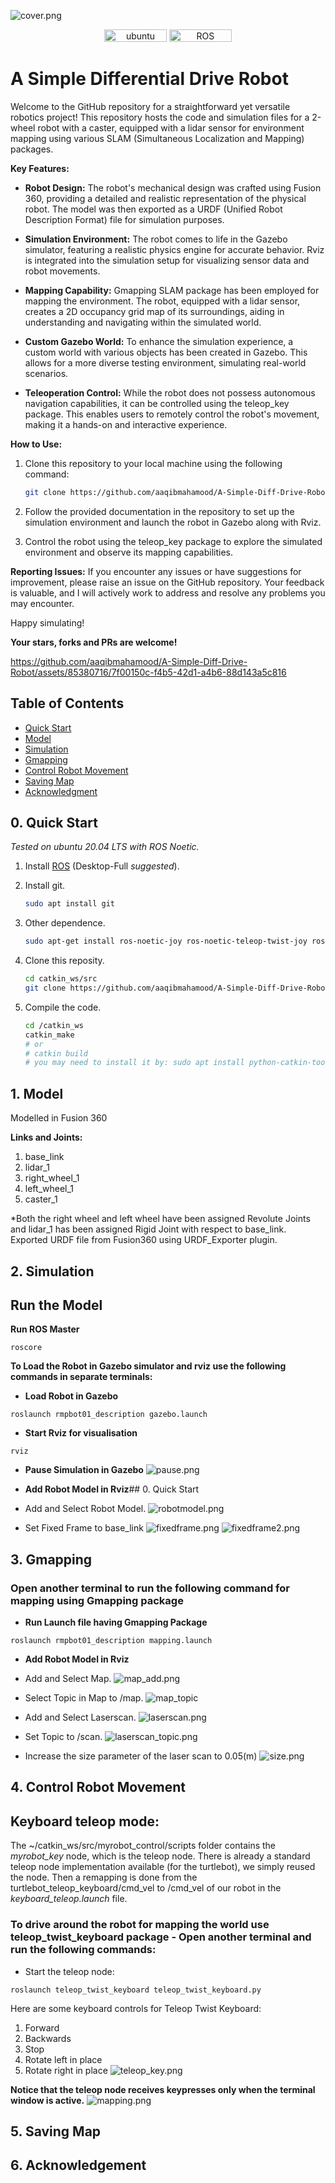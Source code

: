![cover.png](assets/cover.png)

<p align="center">
    <img width="100px" height="20px" src="https://img.shields.io/badge/Ubuntu-20.04-orange?logo=Ubuntu&Ubuntu-20.04"
        alt="ubuntu" />
    <img width="100px" height="20px" src="https://img.shields.io/badge/ROS-noetic-blue?logo=ROS&ROS=noetic" alt="ROS" />
</p>

# A Simple Differential Drive Robot

Welcome to the GitHub repository for a straightforward yet versatile robotics project! This repository hosts the code and simulation files for a 2-wheel robot with a caster, equipped with a lidar sensor for environment mapping using various SLAM (Simultaneous Localization and Mapping) packages.

**Key Features:**
- **Robot Design:** The robot's mechanical design was crafted using Fusion 360, providing a detailed and realistic representation of the physical robot. The model was then exported as a URDF (Unified Robot Description Format) file for simulation purposes.

- **Simulation Environment:** The robot comes to life in the Gazebo simulator, featuring a realistic physics engine for accurate behavior. Rviz is integrated into the simulation setup for visualizing sensor data and robot movements.

- **Mapping Capability:** Gmapping SLAM package has been employed for mapping the environment. The robot, equipped with a lidar sensor, creates a 2D occupancy grid map of its surroundings, aiding in understanding and navigating within the simulated world.

- **Custom Gazebo World:** To enhance the simulation experience, a custom world with various objects has been created in Gazebo. This allows for a more diverse testing environment, simulating real-world scenarios.

- **Teleoperation Control:** While the robot does not possess autonomous navigation capabilities, it can be controlled using the teleop_key package. This enables users to remotely control the robot's movement, making it a hands-on and interactive experience.

**How to Use:**
1. Clone this repository to your local machine using the following command:
   ```bash
   git clone https://github.com/aaqibmahamood/A-Simple-Diff-Drive-Robot.git
   ```

2. Follow the provided documentation in the repository to set up the simulation environment and launch the robot in Gazebo along with Rviz.

3. Control the robot using the teleop_key package to explore the simulated environment and observe its mapping capabilities.

**Reporting Issues:**
If you encounter any issues or have suggestions for improvement, please raise an issue on the GitHub repository. Your feedback is valuable, and I will actively work to address and resolve any problems you may encounter.

Happy simulating!

**Your stars, forks and PRs are welcome!**

https://github.com/aaqibmahamood/A-Simple-Diff-Drive-Robot/assets/85380716/7f00150c-f4b5-42d1-a4b6-88d143a5c816


## Table of Contents
- [Quick Start](#0)
- [Model](#1)
- [Simulation](#2)
- [Gmapping](#3)
- [Control Robot Movement](#4)
- [Saving Map](#5)
- [Acknowledgment](#6)

## <span id="0">0. Quick Start

*Tested on ubuntu 20.04 LTS with ROS Noetic.*

1. Install [ROS](http://wiki.ros.org/ROS/Installation) (Desktop-Full *suggested*).

2. Install git.

    ```bash
    sudo apt install git
    ```

3. Other dependence.

    ```bash
    sudo apt-get install ros-noetic-joy ros-noetic-teleop-twist-joy ros-noetic-teleop-twist-keyboard ros-noetic-amcl ros-noetic-map-server ros-noetic-move-base ros-noetic-urdf ros-noetic-xacro ros-noetic-rqt-image-view ros-noetic-gmapping ros-noetic-navigation ros-noetic-robot-state-publisher ros-noetic-dwa-local-planner ros-noetic-joint-state-publisher-gui
    ```

4. Clone this reposity.

    ```bash
    cd catkin_ws/src
    git clone https://github.com/aaqibmahamood/A-Simple-Diff-Drive-Robot.git
    ```

5. Compile the code.
   
    ```bash
    cd /catkin_ws
    catkin_make
    # or
    # catkin build
    # you may need to install it by: sudo apt install python-catkin-tools
    ```

## <span id="1">1. Model

Modelled in Fusion 360

**Links and Joints:**

1. base_link
2. lidar_1
3. right_wheel_1
4. left_wheel_1
5. caster_1

*Both the right wheel and left wheel have been assigned Revolute Joints and lidar_1 has been assigned Rigid Joint with respect to base_link. Exported URDF file from Fusion360 using URDF_Exporter plugin.

## <span id="2">2. Simulation
## Run the Model

**Run ROS Master**
```
roscore
```
**To Load the Robot in Gazebo simulator and rviz use the following commands in separate terminals:**
* **Load Robot in Gazebo**
```
roslaunch rmpbot01_description gazebo.launch
```
* **Start Rviz for visualisation**
```
rviz
```
* **Pause Simulation in Gazebo**
![pause.png](assets/pause.png)

* **Add Robot Model in Rviz**## <span id="0">0. Quick Start
- Add and Select Robot Model.
![robotmodel.png](assets/robotmodel.png)

- Set Fixed Frame to base_link
![fixedframe.png](assets/fixedframe.png)
![fixedframe2.png](assets/fixedframe2.png)

## <span id="3">3. Gmapping
### Open another terminal to run the following command for mapping using Gmapping package

* **Run Launch file having Gmapping Package**
```
roslaunch rmpbot01_description mapping.launch
``` 
* **Add Robot Model in Rviz**
- Add and Select Map.
![map_add.png](assets/map_add.png)

- Select Topic in Map to /map.
![map_topic](assets/map_topic.png)

- Add and Select Laserscan.
![laserscan.png](assets/laserscan.png)

- Set Topic to /scan.
![laserscan_topic.png](assets/laserscan_topic.png)

- Increase the size parameter of the laser scan to 0.05(m)
![size.png](assets/size.png)

## <span id="4">4. Control Robot Movement

## Keyboard teleop mode:
The ~/catkin_ws/src/myrobot_control/scripts folder contains the *myrobot_key* node, which is the teleop node. There is already a standard teleop node implementation available (for the turtlebot), we simply reused the node. Then a remapping is done from the turtlebot_teleop_keyboard/cmd_vel to /cmd_vel of our robot in the *keyboard_teleop.launch* file.

### To drive around the robot for mapping the world use teleop_twist_keyboard package - Open another terminal and run the following commands:

* Start the teleop node:
```
roslaunch teleop_twist_keyboard teleop_twist_keyboard.py
```
Here are some keyboard controls for Teleop Twist Keyboard: 

1. Forward
2. Backwards
3. Stop
4. Rotate left in place
5. Rotate right in place
![teleop_key.png](assets/teleop_key.png)

**Notice that the teleop node receives keypresses only when the terminal window is active.**
![mapping.png](assets/mapping.png)

## <span id="5">5. Saving Map
## <span id="6">6. Acknowledgement
